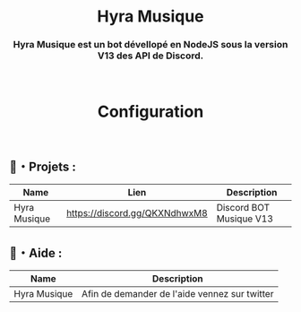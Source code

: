 <h1 align="center">Hyra Musique</h1>
<h3 align="center">Hyra Musique est un bot dévellopé en NodeJS sous la version V13 des API de Discord.</h3>
<br>

<h1 align="center">Configuration</h1>
<br>

  ## 🚩・Projets :
  | Name             | Lien                              | Description                                                            |
  |------------------|-----------------------------------|------------------------------------------------------------------------|
  | Hyra Musique     | https://discord.gg/QKXNdhwxM8     | Discord BOT Musique V13                                              |
  
  
  ## 🌴・Aide :
  | Name             | Description                                       |
  |------------------|---------------------------------------------------|
  | Hyra Musique     | Afin de demander de l'aide vennez sur twitter     |
